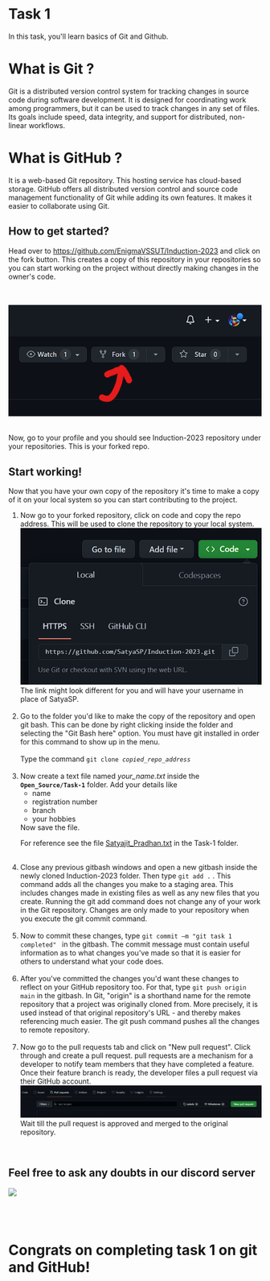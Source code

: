 # Task 1

In this task, you'll learn basics of Git and Github.


<h1>What is Git ?</h1>
Git is a distributed version control system for tracking changes in source code during software development. It is designed for coordinating work among programmers, but it can be used to track changes in any set of files. Its goals include speed, data integrity, and support for distributed, non-linear workflows. 

<br/>

<h1>What is GitHub ?</h1>
It is a web-based Git repository. This hosting service has cloud-based storage. GitHub offers all distributed version control and source code management functionality of Git while adding its own features. It makes it easier to collaborate using Git. 

<br/>

## How to get started?
Head over to https://github.com/EnigmaVSSUT/Induction-2023 and click on the fork button. This creates a copy of this repository in your repositories so you can start working on the project without directly making changes in the owner's code.

 <br/>
 <br/>
<img src='assets/i1.png'>
 <br/>
 <br/>

Now, go to your profile and you should see Induction-2023 repository under your repositories. This is your forked repo.

## Start working! 

Now that you have your own copy of the repository it's time to make a copy of it on your local system so you can start contributing to the project. 

 
<ol>

<li>Now go to your forked repository, click on code and copy the repo address. This will be used to clone the repository to your local system. </li>
<img src="assets/i2.png">
<br/>
The link might look different for you and will have your username in place of SatyaSP.
<br/>
<br/>
 
 <li>Go to the folder you'd like to make the copy of the repository and open git bash.
This can be done by right clicking inside the folder and selecting the "Git Bash here" option. You must have git installed in order for this command to show up in the menu.  </li>
<br/>
Type the command <code>git clone <i>copied_repo_address</i></code>
<br/>
<br/>


<li>Now create a text file named <i>your_name.txt</i> inside the <code><b>Open_Source/Task-1</b></code> folder. Add your details like <ul><li>name</li> <li>registration number</li><li>branch</li> <li>your hobbies</li> </ul>Now save the file.
 
For reference see the file [Satyajit_Pradhan.txt](Satyajit_Pradhan.txt) in the Task-1 folder.
<br/>
<br/>

<li>Close any previous gitbash windows and open a new gitbash inside the newly cloned Induction-2023 folder. Then type <code>git add .</code> . This command adds all the changes you make to a staging area. This includes changes made in existing files as well as any new files that you create. Running the git add command does not change any of your work in the Git repository. Changes are only made to your repository when you execute the git commit command. </li>
<br/>

<li>Now to commit these changes, type <code>git commit –m "git task 1 completed" </code> in the gitbash.  The commit message must contain useful information as to what changes you've made so that it is easier for others to understand what your code does. </li>
<br/>

<li>After you've committed the changes you'd want these changes to reflect on your GitHub repository too. For that, type <code>git push origin main</code> in the gitbash. In Git, "origin" is a shorthand name for the remote repository that a project was originally cloned from. More precisely, it is used instead of that original repository's URL - and thereby makes referencing much easier. The git push command pushes all the changes to remote repository.</li> 
<br/>

<li>Now go to the pull requests tab and click on "New pull request". Click through and create a pull request.  pull requests are a mechanism for a developer to notify team members that they have completed a feature. Once their feature branch is ready, the developer files a pull request via their GitHub account.  </li>
<img src="assets/i3.png">
<br/>
Wait till the pull request is approved and merged to the original repository.

</ol>
<br/>

## Feel free to ask any doubts in our discord server
<a  href='https://discord.gg/NFhdcSQy'>
 
<img width='100px' src="https://raw.githubusercontent.com/EnigmaVSSUT/Induction-2023/main/assets/discord.png">
</a>
 
<br/><br/>
# Congrats on completing task 1 on git and GitHub! 
